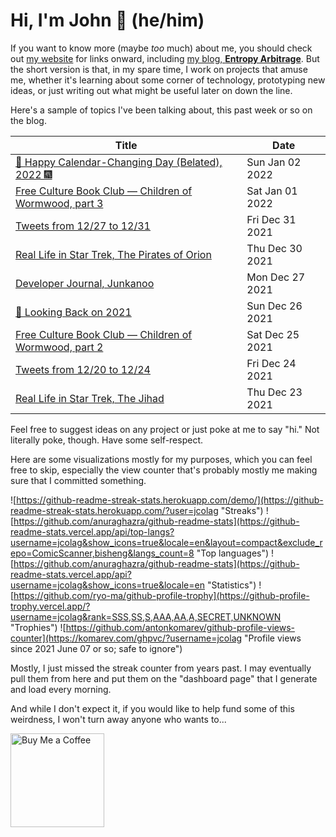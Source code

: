 # Hi, I'm John 👋 (he/him)

If you want to know more (maybe *too* much) about me, you should check out [my website](https://john.colagioia.net/) for links onward, including [my blog, **Entropy Arbitrage**](https://john.colagioia.net/blog).  But the short version is that, in my spare time, I work on projects that amuse me, whether it's learning about some corner of technology, prototyping new ideas, or just writing out what might be useful later on down the line.

Here's a sample of topics I've been talking about, this past week or so on the blog.

|Title|Date|
|-----|-------|
|[🍾 Happy Calendar-Changing Day (Belated), 2022 🎆](https://john.colagioia.net/blog/2022/01/02/hny2022.html)|Sun Jan 02 2022|
|[Free Culture Book Club — Children of Wormwood, part 3](https://john.colagioia.net/blog/2022/01/01/wormwood-3.html)|Sat Jan 01 2022|
|[Tweets from 12/27 to 12/31](https://john.colagioia.net/blog/media/2021/12/31/week.html)|Fri Dec 31 2021|
|[Real Life in Star Trek, The Pirates of Orion](https://john.colagioia.net/blog/2021/12/30/orion.html)|Thu Dec 30 2021|
|[Developer Journal, Junkanoo](https://john.colagioia.net/blog/2021/12/27/junkanoo.html)|Mon Dec 27 2021|
|[🔭 Looking Back on 2021](https://john.colagioia.net/blog/2021/12/26/review-2021.html)|Sun Dec 26 2021|
|[Free Culture Book Club — Children of Wormwood, part 2](https://john.colagioia.net/blog/2021/12/25/wormwood-2.html)|Sat Dec 25 2021|
|[Tweets from 12/20 to 12/24](https://john.colagioia.net/blog/media/2021/12/24/week.html)|Fri Dec 24 2021|
|[Real Life in Star Trek, The Jihad](https://john.colagioia.net/blog/2021/12/23/jihad.html)|Thu Dec 23 2021|

Feel free to suggest ideas on any project or just poke at me to say "hi." Not literally poke, though. Have some self-respect.

Here are some visualizations mostly for my purposes, which you can feel free to skip, especially the view counter that's probably mostly me making sure that I committed something.

![https://github-readme-streak-stats.herokuapp.com/demo/](https://github-readme-streak-stats.herokuapp.com/?user=jcolag "Streaks")
![https://github.com/anuraghazra/github-readme-stats](https://github-readme-stats.vercel.app/api/top-langs?username=jcolag&show_icons=true&locale=en&layout=compact&exclude_repo=ComicScanner,bisheng&langs_count=8 "Top languages")
![https://github.com/anuraghazra/github-readme-stats](https://github-readme-stats.vercel.app/api?username=jcolag&show_icons=true&locale=en "Statistics")
![https://github.com/ryo-ma/github-profile-trophy](https://github-profile-trophy.vercel.app/?username=jcolag&rank=SSS,SS,S,AAA,AA,A,SECRET,UNKNOWN "Trophies")
![https://github.com/antonkomarev/github-profile-views-counter](https://komarev.com/ghpvc/?username=jcolag "Profile views since 2021 June 07 or so; safe to ignore")

Mostly, I just missed the streak counter from years past.  I may eventually pull them from here and put them on the "dashboard page" that I generate and load every morning.

And while I don't expect it, if you would like to help fund some of this weirdness, I won't turn away anyone who wants to...

[<img src="https://cdn.buymeacoffee.com/buttons/v2/default-yellow.png" alt="Buy Me a Coffee" width="150px"/>](https://www.buymeacoffee.com/jcolag)
